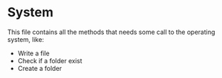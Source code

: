 # System

This file contains all the methods that needs some call to the operating system, like:
- Write a file
- Check if a folder exist
- Create a folder